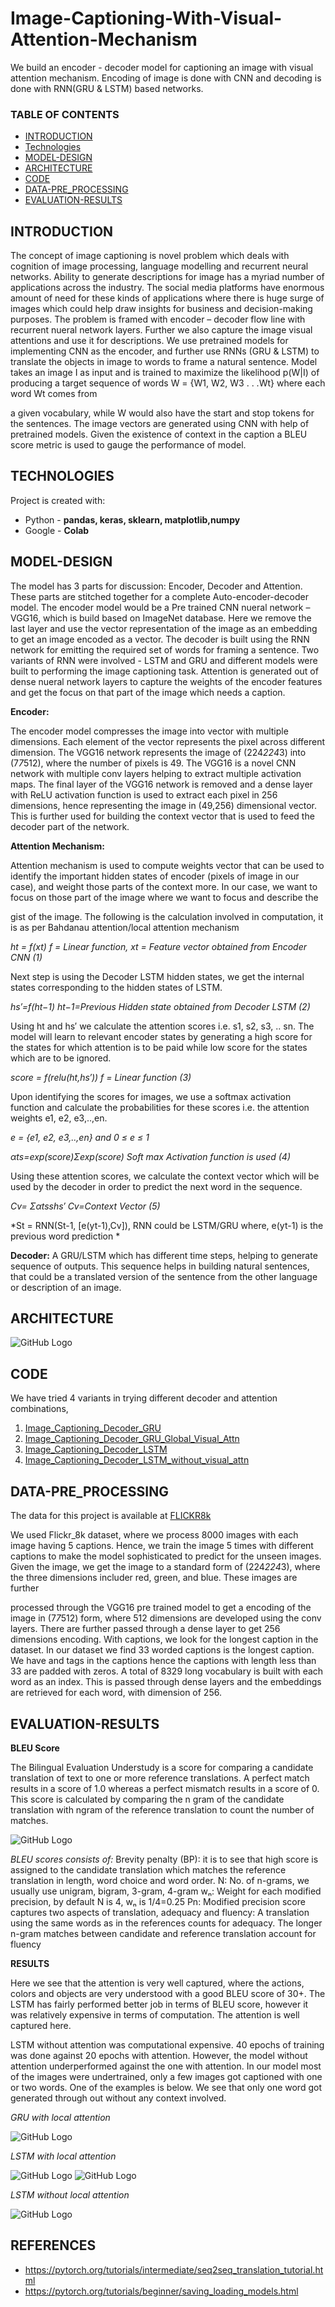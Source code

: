 # Image-Captioning-With-Visual-Attention-Mechanism
We build an encoder - decoder model for captioning an image with visual attention mechanism. Encoding of image is done with CNN and decoding is done with RNN(GRU &amp; LSTM) based networks.

### TABLE OF CONTENTS
* [INTRODUCTION](#introduction)
* [Technologies](#technologies)
* [MODEL-DESIGN](#model-design)
* [ARCHITECTURE](#architecture)
* [CODE](#code)
* [DATA-PRE_PROCESSING](#data-pre_processing)
* [EVALUATION-RESULTS](#evaluation-results)

## INTRODUCTION 
The concept of image captioning is novel problem which deals with cognition of image processing, language modelling and recurrent neural networks. Ability to generate descriptions for image has a myriad number of applications across the industry. The social media platforms have enormous amount of need for these kinds of applications where there is huge surge of images which could help draw insights for business and decision-making purposes. The problem is framed with encoder
– decoder flow line with recurrent nueral network layers. Further we also capture the image visual attentions and use it for descriptions. We use pretrained models for implementing CNN as the encoder, and further use RNNs (GRU & LSTM) to translate the objects in image to words to frame a natural sentence. Model takes an image I as input and is trained to maximize the likelihood p(W|I) of producing a target sequence of words W = {W1, W2, W3 . . .Wt} where each word Wt comes from
 
a given vocabulary, while W would also have the start and stop tokens for the sentences. The image vectors are generated using CNN with help of pretrained models. Given the existence of context in the caption a BLEU score metric is used to gauge the performance of model.


## TECHNOLOGIES
Project is created with: 
* Python - **pandas, keras, sklearn, matplotlib,numpy**
* Google - **Colab**


## MODEL-DESIGN
The model has 3 parts for discussion: Encoder, Decoder and Attention. These parts are stitched together for a complete Auto-encoder-decoder model. The encoder model would be a Pre trained CNN nueral network – VGG16, which is build based on ImageNet database. Here we remove the last layer and use the vector representation of the image as an embedding to get an image encoded as a vector. The decoder is built using the RNN network for emitting the required set of words for framing a sentence. Two variants of RNN were involved - LSTM and GRU and different models were built to performing the image captioning task. Attention is generated out of dense nueral network layers to capture the weights of the encoder features and get the focus on that part of the image which needs a caption.

**Encoder:**

The encoder model compresses the image into vector with multiple dimensions. Each element of the vector represents the pixel across different dimension. The VGG16 network represents the image of (224*224*3) into (7*7*512), where the number of pixels is 49. The VGG16 is a novel CNN network with multiple conv layers helping to extract multiple activation maps. The final layer of the VGG16 network is removed and a dense layer with ReLU activation function is used to extract each pixel in 256 dimensions, hence representing the image in (49,256) dimensional vector. This is further used for building the context vector that is used to feed the decoder part of the network.

**Attention Mechanism:**

Attention mechanism is used to compute weights vector that can be used to identify the important hidden states of encoder (pixels of image in our case), and weight those parts of the context more. In our case, we want to focus on those part of the image where we want to focus and describe the
 
gist of the image. The following is the calculation involved in computation, it is as per Bahdanau attention/local attention mechanism

*ht = f(xt)	f = Linear function,	xt = Feature vector obtained from Encoder CNN	(1)*

Next step is using the Decoder LSTM hidden states, we get the internal states corresponding to the hidden states of LSTM.

*hs′=f(ht−1) ht−1=Previous Hidden state obtained from Decoder LSTM	(2)*

Using ht and hs′ we calculate the attention scores i.e. s1, s2, s3, .. sn. The model will learn to relevant encoder states by generating a high score for the states for which attention is to be paid while low score for the states which are to be ignored.

*score = f(relu(ht,hs′)) f = Linear function	(3)*

Upon identifying the scores for images, we use a softmax activation function and calculate the probabilities for these scores i.e. the attention weights e1, e2, e3,..,en.

*e = {e1, e2, e3,..,en} and 0 ≤ e ≤ 1*

*αts=exp(score)Σexp(score) Soft max Activation function is used	(4)*

Using these attention scores, we calculate the context vector which will be used by the decoder in order to predict the next word in the sequence.

*Cv= Σαtsshs′ Cv=Context Vector	(5)*

*St = RNN(St-1, [e(yt-1),Cv]), RNN could be LSTM/GRU where, e(yt-1) is the previous word prediction *

**Decoder:**
A GRU/LSTM which has different time steps, helping to generate sequence of outputs. This sequence helps in building natural sentences, that could be a translated version of the sentence from the other language or description of an image.

## ARCHITECTURE

![GitHub Logo](https://github.com/skotak2/Image-Captioning-With-Visual-Attention-Mechanism/blob/main/Images/Picture1.JPG)


## CODE

We have tried 4 variants in trying different decoder and attention combinations,

1. [Image_Captioning_Decoder_GRU](https://github.com/skotak2/Image-Captioning-With-Visual-Attention-Mechanism/blob/main/Code/Image_Captioning_Decoder_GRU.ipynb)
2. [Image_Captioning_Decoder_GRU_Global_Visual_Attn](https://github.com/skotak2/Image-Captioning-With-Visual-Attention-Mechanism/blob/main/Code/Image_Captioning_Decoder_GRU_Global_Visual_Attn.ipynb) 
3. [Image_Captioning_Decoder_LSTM](https://github.com/skotak2/Image-Captioning-With-Visual-Attention-Mechanism/blob/main/Code/Image_Captioning_Decoder_LSTM.ipynb)
4. [Image_Captioning_Decoder_LSTM_without_visual_attn](https://github.com/skotak2/Image-Captioning-With-Visual-Attention-Mechanism/blob/main/Code/Image_Captioning_Decoder_LSTM_without_visual_attn.ipynb)

## DATA-PRE_PROCESSING
The data for this project is available at [FLICKR8k](https://academictorrents.com/details/9dea07ba660a722ae1008c4c8afdd303b6f6e53b)

We used Flickr_8k dataset, where we process 8000 images with each image having 5 captions. Hence, we train the image 5 times with different captions to make the model sophisticated to predict for the unseen images. Given the image, we get the image to a standard form of (224*224*3), where the three dimensions includer red, green, and blue. These images are further
 
processed through the VGG16 pre trained model to get a encoding of the image in (7*7*512) form, where 512 dimensions are developed using the conv layers. There are further passed through a dense layer to get 256 dimensions encoding.
With captions, we look for the longest caption in the dataset. In our dataset we find 33 worded captions is the longest caption. We have <Start> and <Stop> tags in the captions hence the captions with length less than 33 are padded with zeros. A total of 8329 long vocabulary is built with each word as an index. This is passed through dense layers and the embeddings are retrieved for each word, with dimension of 256.
  
## EVALUATION-RESULTS

**BLEU Score**

The Bilingual Evaluation Understudy is a score for comparing a candidate translation of text to one or more reference translations. A perfect match results in a score of 1.0 whereas a perfect mismatch results in a score of 0. This score is calculated by comparing the n gram of the candidate translation with ngram of the reference translation to count the number of matches.

![GitHub Logo](https://github.com/skotak2/Seq2Seq-Machine-Translation-Model-Kannada-to-English/blob/main/Images/Picture9.png)

*BLEU scores consists of:*
Brevity penalty (BP): it is to see that high score is assigned to the candidate translation which matches the reference translation in length, word choice and word order.
N: No. of n-grams, we usually use unigram, bigram, 3-gram, 4-gram
wₙ: Weight for each modified precision, by default N is 4, wₙ is 1/4=0.25
Pn: Modified precision score captures two aspects of translation, adequacy and fluency: A translation using the same words as in the references counts for adequacy.
The longer n-gram matches between candidate and reference translation account for fluency

**RESULTS**

Here we see that the attention is very well captured, where the actions, colors and objects are very understood with a good BLEU score of 30+. The LSTM has fairly performed better job in terms of BLEU score, however it was relatively expensive in terms of computation. The attention is well captured here.

LSTM without attention was computational expensive. 40 epochs of training was done against 20 epochs with attention. However, the model without attention underperformed against the one with attention. In our model most of the images were undertrained, only a few images got captioned with one or two words. One of the examples is below. We see that only one word got generated through out without any context involved.

*GRU with local attention*

![GitHub Logo](https://github.com/skotak2/Image-Captioning-With-Visual-Attention-Mechanism/blob/main/Images/Picture3.jpg)


*LSTM with local attention*

![GitHub Logo](https://github.com/skotak2/Image-Captioning-With-Visual-Attention-Mechanism/blob/main/Images/Picture4.jpg)
![GitHub Logo](https://github.com/skotak2/Image-Captioning-With-Visual-Attention-Mechanism/blob/main/Images/Picture5.jpg)

*LSTM without local attention*

![GitHub Logo](https://github.com/skotak2/Image-Captioning-With-Visual-Attention-Mechanism/blob/main/Images/Picture6.jpg)


## REFERENCES
* https://pytorch.org/tutorials/intermediate/seq2seq_translation_tutorial.html
* https://pytorch.org/tutorials/beginner/saving_loading_models.html

